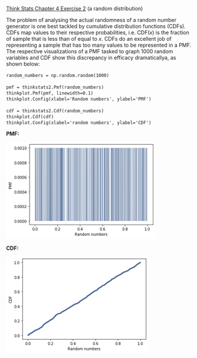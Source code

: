 [Think Stats Chapter 4 Exercise 2](http://greenteapress.com/thinkstats2/html/thinkstats2005.html#toc41) (a random distribution)

The problem of analysing the actual randomness of a random number generator is one best tackled by cumulative distribution functions (CDFs). CDFs map values to their respective probabilities, i.e. CDF(*x*) is the fraction of sample that is less than of equal to *x*. CDFs do an excellent job of representing a sample that has too many values to be represented in a PMF. The respective visualizations of a PMF tasked to graph 1000 random variables and CDF show this discrepancy in efficacy dramaticallya, as shown below:

~~~
random_numbers = np.random.random(1000)

pmf = thinkstats2.Pmf(random_numbers)
thinkplot.Pmf(pmf, linewidth=0.1)
thinkplot.Config(xlabel='Random numbers', ylabel='PMF')

cdf = thinkstats2.Cdf(random_numbers)
thinkplot.Cdf(cdf)
thinkplot.Config(xlabel='random numbers', ylabel='CDF')
~~~

**PMF:**

![alt text](Prework4.2PMF.png "PMF")

**CDF:**

![alt text](Prework4.2CDF.png "CDF")